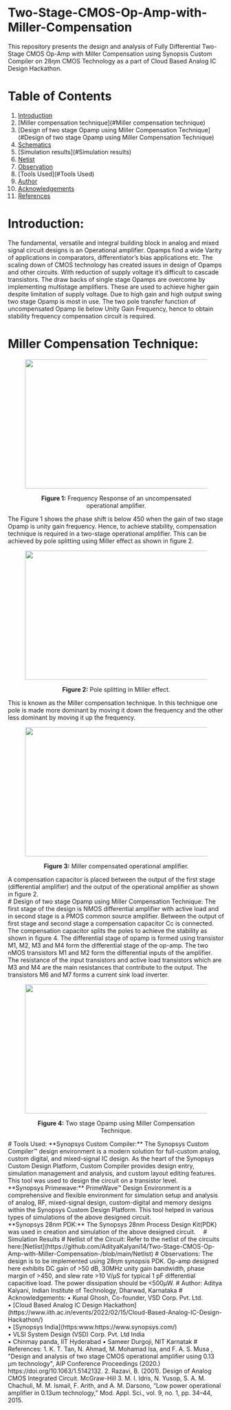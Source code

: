 # Two-Stage-CMOS-Op-Amp-with-Miller-Compensation
This repository presents the design and analysis of Fully Differential Two-Stage CMOS Op-Amp with Miller Compensation using Synopsis Custom Compiler on 28ηm CMOS Technology as a part of Cloud Based Analog IC Design Hackathon.
# Table of Contents
1. [Introduction](#Introduction)
2. [Miller compensation technique](#Miller compensation technique)
3. [Design of two stage Opamp using Miller Compensation Technique](#Design of two stage Opamp using Miller Compensation Technique)
4. [Schematics](#Schematics)
6. [Simulation results](#Simulation results)
7. [Netist](#Netlist)
8. [Observation](#Observation)
9. [Tools Used](#Tools Used)
11. [Author](#Author)
12. [Acknowledgements](#Acknowledgements)
13. [References](#References)
# Introduction:
The fundamental, versatile and integral building block in analog and mixed signal circuit designs is an Operational amplifier. Opamps find a wide Varity of applications in comparators, differentiator’s bias applications etc. The scaling down of CMOS technology has created issues in design of Opamps and other circuits. With reduction of supply voltage it’s difficult to cascade transistors. The draw backs of single stage Opamps are overcome by implementing multistage amplifiers. These are used to achieve higher gain despite limitation of supply voltage. Due to high gain and high output swing two stage Opamp is most in use. The two pole transfer function of uncompensated Opamp lie below Unity Gain Frequency, hence to obtain stability frequency compensation circuit is required.
# Miller Compensation Technique:
<figure id="figref-Fig 1">
  <p align="center">
  <img width="460" height="300" src="https://user-images.githubusercontent.com/79392063/155585493-206ef16c-90da-4962-8132-2fee2844068c.png">
   </p> 
  <Frequency Response of an uncompensated operational amplifier>
  <p align="center"><strong>Figure 1:</strong> Frequency Response of an uncompensated operational amplifier.
  </Frequency Response of an uncompensated operational amplifier>
</figure>
The Figure 1 shows the phase shift is below 450 when the gain of two stage Opamp is unity gain frequency. Hence, to achieve stability, compensation technique is required in a two-stage operational amplifier. This can be achieved by pole splitting using Miller effect as shown in figure 2.
<figure id="figref-Fig 2">
  <p align="center">
  <img width="460" height="300" src="https://user-images.githubusercontent.com/79392063/155585632-d5dfee42-7e3d-4680-b701-b216648440f1.png">
   </p> 
  <Frequency Response of an uncompensated operational amplifier>
  <p align="center"><strong>Figure 2:</strong> Pole splitting in Miller effect.
  </Pole splitting in Miller effect>
</figure>
 This is known as the Miller compensation technique. In this technique one pole is made more dominant by moving it down the frequency and the other less dominant by moving it up the frequency.
 <figure id="figref-Fig 3">
  <p align="center">
  <img width="460" height="300" src="https://user-images.githubusercontent.com/79392063/155585699-75039b81-523b-4b94-8454-8e2891091a2d.png">
   </p> 
  <Miller compensated operational amplifier>
  <p align="center"><strong>Figure 3:</strong> Miller compensated operational amplifier.
  </Miller compensated operational amplifier>
</figure>
  A compensation capacitor is placed between the output of the first stage (differential amplifier) and the output of the operational amplifier as shown in figure 2.<br/>
 # Design of two stage Opamp using Miller Compensation Technique:
The first stage of the design is  NMOS differential amplifier with active load and in second stage is  a PMOS common source amplifier. Between the output of first stage and second stage a compensation capacitor Cc is connected. The compensation capacitor splits the poles to achieve the stability as shown in figure 4. The differential stage of opamp is formed using transistor M1, M2, M3 and M4 form the differential stage of the op-amp. The two nMOS transistors M1 and M2 form the differential inputs of the amplifier. The resistance of the input transistors and active load transistors which are M3 and M4 are the main resistances that contribute to the output. The transistors M6 and M7 forms a current sink load inverter.
<figure id="figref-Fig 4">
  <p align="center">
  <img width="460" height="300" src="https://user-images.githubusercontent.com/79392063/155585752-5d6e4872-4db7-4885-b8b7-f2ea90a98907.png">
   </p> 
  <Two stage Opamp using Miller Compensation Technique>
  <p align="center"><strong>Figure 4:</strong> Two stage Opamp using Miller Compensation Technique.
  </Two stage Opamp using Miller Compensation Technique>
</figure>
# Tools Used:
 **Synopsys Custom Compiler:**
The Synopsys Custom Compiler™ design environment is a modern solution for full-custom analog, custom digital, and mixed-signal IC design. As the heart of the Synopsys Custom Design Platform, Custom Compiler provides design entry, simulation management and analysis, and custom layout editing features. This tool was used to design the circuit on a transistor level. <br />
 **Synopsys Primewave:**
PrimeWave™ Design Environment is a comprehensive and flexible environment for simulation setup and analysis of analog, RF, mixed-signal design, custom-digital and memory designs within the Synopsys Custom Design Platform. This tool helped in various types of simulations of the above designed circuit.<br />
**Synopsys 28nm PDK:**
The Synopsys 28nm Process Design Kit(PDK) was used in creation and simulation of the above designed circuit. 
# Simulation Results
# Netlist of the Circuit:
Refer to the netlist of the circuits here:[Netlist](https://github.com/AdityaKalyani14/Two-Stage-CMOS-Op-Amp-with-Miller-Compensation-/blob/main/Netlist)
# Observations:
 The design is to be implemented using 28ηm synopsis PDK. Op-amp designed here exhibits DC gain of >50 dB, 30MHz unity gain bandwidth, phase margin of >450, and slew rate >10 V/µS for typical 1 pF differential capacitive load. The power dissipation should be <500µW.
# Author:
Aditya Kalyani, Indian Institute of Technology, Dharwad, Karnataka
# Acknowledgements:
• Kunal Ghosh, Co-founder, VSD Corp. Pvt. Ltd.<br />
• [Cloud Based Analog IC Design Hackathon](https://www.iith.ac.in/events/2022/02/15/Cloud-Based-Analog-IC-Design-Hackathon/)<br />
• [Synopsys India](https:www.https://www.synopsys.com/)<br />
• VLSI System Design (VSD) Corp. Pvt. Ltd India<br />
• Chinmay panda, IIT Hyderabad
• Sameer Durgoji, NIT Karnatak
# References:
1.	K. T. Tan, N. Ahmad, M. Mohamad Isa, and F. A. S. Musa , "Design and analysis of two stage CMOS operational amplifier using 0.13 µm technology", AIP Conference Proceedings  (2020.)    https://doi.org/10.1063/1.5142132.
2.	Razavi, B. (2001). Design of Analog CMOS Integrated Circuit. McGraw-Hill
3.	M. I. Idris, N. Yusop, S. A. M. Chachuli, M. M. Ismail, F. Arith, and A. M. Darsono, “Low power operational amplifier in 0.13um technology,” Mod. Appl. Sci., vol. 9, no. 1, pp. 34–44, 2015.
